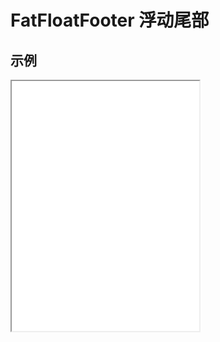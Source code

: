 # FatFloatFooter 浮动尾部

## 示例

<iframe class="demo-frame" style="height: 400px" src="./float-footer.demo.html" />

::: details 查看代码

<<< @/fat-layout/FloatFooter.vue

:::

<br>
<br>
<br>

## API

| 属性                       | 描述                                                  | 默认值 |
| -------------------------- | ----------------------------------------------------- | ------ |
| `reuseBayIfNeed?: boolean` | 在微前端环境是否直接使用基座提供的 `wkc-float-footer` | true   |
